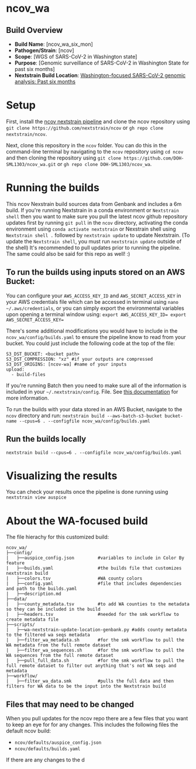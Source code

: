 # ncov_wa

## Build Overview
- **Build Name**: [ncov_wa_six_mon]
- **Pathogen/Strain**: [ncov]
- **Scope**: [WGS of SARS-CoV-2 in Washington state]
- **Purpose**: [Genomic surveillance of SARS-CoV-2 in Washington State for past six months]
- **Nextstrain Build Location**: [Washington-focused SARS-CoV-2 genomic analysis: Past six months](https://nextstrain.org/groups/waphl/ncov/wa/6m)

# Setup
First, install the [ncov nextstrain pipeline](https://github.com/nextstrain/ncov) and clone the ncov repository using `git clone https://github.com/nextstrain/ncov` or `gh repo clone nextstrain/ncov`.

Next, clone this repository in the `ncov` folder. You can do this in the command-line terminal by navigating to the `ncov` repository using `cd ncov` and then cloning the repository using `git clone https://github.com/DOH-SML1303/ncov_wa.git` or `gh repo clone DOH-SML1303/ncov_wa`.

# Running the builds
This ncov Nexstrain build sources data from Genbank and includes a 6m build. If you're running Nextstrain in a conda environment or `Nextstrain shell` then you want to make sure you pull the latest ncov github repository updates first by running `git pull` in the `ncov` directory, activating the conda environment using `conda activate nextstrain` or Nexstrain shell using `Nextstrain shell .` followed by `nextstrain update` to update Nextstrain. (To update the `Nextstrain shell`, you must run `nextstrain update` outside of the shell) It's recommended to pull updates prior to running the pipeline. The same could also be said for this repo as well! :)

## To run the builds using inputs stored on an AWS Bucket:
You can configure your `AWS_ACCESS_KEY_ID` and `AWS_SECRET_ACCESS_KEY` in your AWS credentials file which can be accessed in terminal using `nano ~/.aws/credentials`, or you can simply export the environmental variables upon opening a terminal window using:
`export AWS_ACCESS_KEY_ID=
export AWS_SECRET_ACCESS_KEY=`

There's some additional modifications you would have to include in the `ncov_wa/config/builds.yaml` to ensure the pipeline know to read from your bucket. You could just include the following code at the top of the file:

```
S3_DST_BUCKET: <bucket path>
S3_DST_COMPRESSION: "xz" #if your outputs are compressed
S3_DST_ORIGINS: [ncov-wa] #name of your inputs
upload:
  - build-files
```

If you're running Batch then you need to make sure all of the information is included in your `~/.nextstrain/config`. File. See [this documentation](https://docs.nextstrain.org/projects/cli/en/stable/aws-batch/) for more information.

To run the builds with your data stored in an AWS Bucket, navigate to the `ncov` directory and run:
`nextstrain build --aws-batch-s3-bucket bucket-name --cpus=6 . --configfile ncov_wa/config/builds.yaml`

## Run the builds locally
`nextstrain build --cpus=6 . --configfile ncov_wa/config/builds.yaml`

# Visualizing the results
You can check your results once the pipeline is done running using `nextstrain view auspice`

# About the WA-focused build
The file hierachy for this customized build:
```
ncov_wa/
├──config/
|   ├──auspice_config.json         #variables to include in Color By feature
|   ├──builds.yaml                 #the builds file that customizes nextstrain build
|   ├──colors.tsv                  #WA county colors
|   ├──config.yaml                 #file that includes dependencies and path to the builds.yaml
|   ├──description.md
├──data/
|   ├──county_metadata.tsv         #to add WA counties to the metadata so they can be included in the build
|   ├──headers.tsv                 #needed for the smk workflow to create metadata file
├──scripts/
|   ├──wa-nextstrain-update-location-genbank.py #adds county metadata to the filtered wa seqs metadata
|   ├──filter_wa_metadata.sh       #for the smk workflow to pull the WA metadata from the full remote dataset
|   ├──filter_wa_sequences.sh      #for the smk workflow to pull the WA sequences from the full remote dataset
|   ├──pull_full_data.sh           #for the smk workflow to pull the full remote dataset to filter out anything that's not WA seqs and metadata
├──workflow/
|   ├──filter_wa_data.smk          #pulls the full data and then filters for WA data to be the input into the Nextstrain build
```

## Files that may need to be changed
When you pull updates for the ncov repo there are a few files that you want to keep an eye for for any changes. This includes the following files the default ncov build:
- `ncov/defaults/auspice_config.json`
- `ncov/defaults/builds.yaml`

If there are any changes to the d
